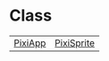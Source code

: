 # Class



|                                                                             |                                                                                      |
| --------------------------------------------------------------------------- | ------------------------------------------------------------------------------------ |
| [PixiApp](/plugin-pixi/resources/custom-elements/class/pixi-app/pixiapp.md) | [PixiSprite](/plugin-pixi/resources/custom-elements/class/pixi-sprite/pixisprite.md) |


